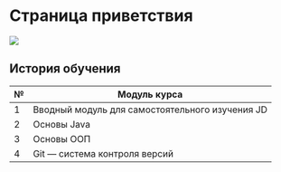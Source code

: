 # Страница приветствия

![](https://upload.wikimedia.org/wikipedia/commons/0/0a/Netology_logo.png)
## История обучения 

| № | Модуль курса |
|---|--------------|
| 1 |Вводный модуль для самостоятельного изучения JD|
| 2 |Основы Java|
| 3 |Основы ООП|
| 4 |Git — система контроля версий|